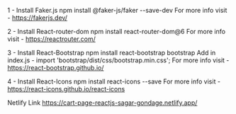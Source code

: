 1 - Install Faker.js
    npm install @faker-js/faker --save-dev
    For more info visit - https://fakerjs.dev/


2 - Install React-router-dom
    npm install react-router-dom@6
    For more info visit - https://reactrouter.com/


3 - Install React-Bootstrap
    npm install react-bootstrap bootstrap
    Add in index.js - import 'bootstrap/dist/css/bootstrap.min.css';
    For more info visit - https://react-bootstrap.github.io/


4 - Install React-Icons
    npm install react-icons --save
    For more info visit - https://react-icons.github.io/react-icons



Netlify Link
https://cart-page-reactjs-sagar-gondage.netlify.app/